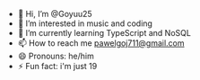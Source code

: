 - 👋 Hi, I’m @Goyuu25
- 👀 I’m interested in music and coding
- 🌱 I’m currently learning TypeScript and NoSQL
- 📫 How to reach me pawelgoj711@gmail.com
- 😄 Pronouns: he/him
- ⚡ Fun fact: i'm just 19 

<!---
Goyuu25/Goyuu25 is a ✨ special ✨ repository because its `README.md` (this file) appears on your GitHub profile.
You can click the Preview link to take a look at your changes.
--->
